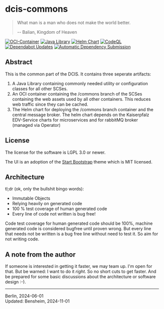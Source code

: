 # dcis-commons

> What man is a man who does not make the world better.
>
> -- Balian, Kingdom of Heaven

[![OCI-Container](https://github.com/Paladins-Inn/torganized-play-commons/actions/workflows/docker-build.yaml/badge.svg)](https://github.com/Paladins-Inn/torganized-play-commons/actions/workflows/docker-build.yaml)
[![Java Library](https://github.com/Paladins-Inn/torganized-play-commons/actions/workflows/java-library.yaml/badge.svg)](https://github.com/Paladins-Inn/torganized-play-commons/actions/workflows/java-library.yaml)
[![Helm Chart](https://github.com/Paladins-Inn/torganized-play-commons/actions/workflows/helm-push.yaml/badge.svg)](https://github.com/Paladins-Inn/torganized-play-commons/actions/workflows/helm-push.yaml)
[![CodeQL](https://github.com/Paladins-Inn/torganized-play-commons/actions/workflows/github-code-scanning/codeql/badge.svg)](https://github.com/Paladins-Inn/torganized-play-commons/actions/workflows/github-code-scanning/codeql)
[![Dependabot Updates](https://github.com/Paladins-Inn/torganized-play-commons/actions/workflows/dependabot/dependabot-updates/badge.svg)](https://github.com/Paladins-Inn/torganized-play-commons/actions/workflows/dependabot/dependabot-updates)
[![Automatic Dependency Submission](https://github.com/Paladins-Inn/torganized-play-commons/actions/workflows/dependency-graph/auto-submission/badge.svg)](https://github.com/Paladins-Inn/torganized-play-commons/actions/workflows/dependency-graph/auto-submission)


## Abstract

This is the common part of the DCIS.
It contains three seperate artifacts:

1. A Java Library containing commonly needed utility or configuration classes for all other SCSes.
2. An OCI container containing the /commons branch of the SCSes containing the web assets used by all other containers.
   This reduces web traffic since they can be cached.
3. The Helm chart for deploying the /commons branch container and the central message broker.
   The helm chart depends on the Kaiserpfalz EDV-Service charts for microservices and for rabbitMQ broker (managed via Operator)

## License

The license for the software is LGPL 3.0 or newer.

The UI is an adoption of the [Start Bootstrap](https://github.com/StartBootstrap/startbootstrap-sb-admin) theme which is MIT licensed.

## Architecture

tl;dr (ok, only the bullshit bingo words):

* Immutable Objects
* Relying heavily on generated code
* 100 % test coverage of human generated code
* Every line of code not written is bug free!

Code test coverage for human generated code should be 100%, machine generated code is considered bugfree until proven wrong.
But every line that needs not be written is a bug free line without need to test it. So aim for not writing code.

## A note from the author

If someone is interested in getting it faster, we may team up.
I'm open for that.
But be warned: I want to do it _right_.
So no short cuts to get faster.
And be prepared for some basic discussions about the architecture or software design :-).

---
Berlin, 2024-06-01<br/>
Updated: Bensheim, 2024-11-01